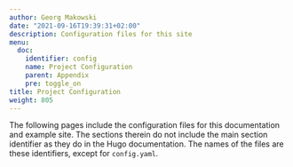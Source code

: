 ```yaml
---
author: Georg Makowski
date: "2021-09-16T19:39:31+02:00"
description: Configuration files for this site
menu:
  doc:
    identifier: config
    name: Project Configuration
    parent: Appendix
    pre: toggle_on
title: Project Configuration
weight: 805
---
```


The following pages include the configuration files for this documentation and example site. The sections therein do not include the main section identifier as they do in the Hugo documentation. The names of the files are these identifiers, except for `config.yaml`.
